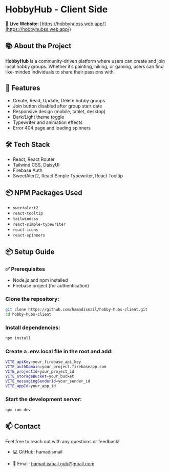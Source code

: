 # HobbyHub - Client Side

🔗 **Live Website**: [https://hobbyhubss.web.app/](https://hobbyhubss.web.app/)

## 📚 About the Project

**HobbyHub** is a community-driven platform where users can create and join local hobby groups. Whether it’s painting, hiking, or gaming, users can find like-minded individuals to share their passions with.

## 🚀 Features

- Create, Read, Update, Delete hobby groups
- Join button disabled after group start date
- Responsive design (mobile, tablet, desktop)
- Dark/Light theme toggle
- Typewriter and animation effects
- Error 404 page and loading spinners

## 🛠️ Tech Stack

- React, React Router
- Tailwind CSS, DaisyUI
- Firebase Auth
- SweetAlert2, React Simple Typewriter, React Tooltip

## 📦 NPM Packages Used

- `sweetalert2`
- `react-tooltip`
- `tailwindcss`
- `react-simple-typewriter`
- `react-icons`
- `react-spinners`

## 📦 Setup Guide

### ✅ Prerequisites

- Node.js and npm installed
- Firebase project (for authentication)

### Clone the repository:

```bash
git clone https://github.com/hamadismail/hobby-hubs-client.git
cd hobby-hubs-client
```

### Install dependencies:

```bash
npm install
```

### Create a .env.local file in the root and add:

```bash
VITE_apiKey=your_firebase_api_key
VITE_authDomain=your_project.firebaseapp.com
VITE_projectId=your_project_id
VITE_storageBucket=your_bucket
VITE_messagingSenderId=your_sender_id
VITE_appId=your_app_id
```

### Start the development server:

```bash
npm run dev
```

## 📫 Contact

Feel free to reach out with any questions or feedback!

- 💻 GitHub: hamadismail

- 📧 Email: hamad.ismail.gub@gmail.com

